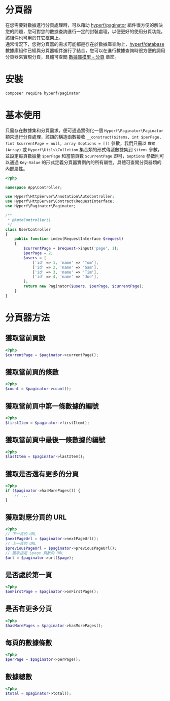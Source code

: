 # 分頁器

在您需要對數據進行分頁處理時，可以藉助 [hyperf/paginator](https://github.com/hyperf/paginator) 組件很方便的解決您的問題，您可對您的數據查詢進行一定的封裝處理，以便更好的使用分頁功能，該組件也可用於其它框架上。   
通常情況下，您對分頁器的需求可能都是存在於數據庫查詢上，[hyperf/database](https://github.com/hyperf/database) 數據庫組件已經與分頁器組件進行了結合，您可以在進行數據查詢時很方便的調用分頁器來實現分頁，具體可查閲 [數據庫模型 - 分頁](zh-hk/db/paginator.md) 章節。

# 安裝

```bash
composer require hyperf/paginator
```

# 基本使用

只需存在數據集和分頁需求，便可通過實例化一個 `Hyperf\Paginator\Paginator` 類來進行分頁處理，該類的構造函數接收 `__construct($items, int $perPage, ?int $currentPage = null, array $options = [])` 參數，我們只需以 `數組(Array)` 或 `Hyperf\Utils\Colletion` 集合類的形式傳遞數據集到 `$items` 參數，並設定每頁數據量 `$perPage` 和當前頁數 `$currentPage` 即可，`$options` 參數則可以通過 `Key-Value` 的形式定義分頁器實例內的所有屬性，具體可查閲分頁器類的內部屬性。

```php
<?php

namespace App\Controller;

use Hyperf\HttpServer\Annotation\AutoController;
use Hyperf\HttpServer\Contract\RequestInterface;
use Hyperf\Paginator\Paginator;

/**
 * @AutoController()
 */
class UserController
{
    public function index(RequestInterface $request)
    {
        $currentPage = $request->input('page', 1);
        $perPage = 2;
        $users = [
            ['id' => 1, 'name' => 'Tom'],
            ['id' => 2, 'name' => 'Sam'],
            ['id' => 3, 'name' => 'Tim'],
            ['id' => 4, 'name' => 'Joe'],
        ];
        return new Paginator($users, $perPage, $currentPage);
    }
}
```

# 分頁器方法

## 獲取當前頁數

```php
<?php
$currentPage = $paginator->currentPage();
```

## 獲取當前頁的條數

```php
<?php
$count = $paginator->count();
```

## 獲取當前頁中第一條數據的編號

```php
<?php
$firstItem = $paginator->firstItem();
```

## 獲取當前頁中最後一條數據的編號

```php
<?php
$lastItem = $paginator->lastItem();
```

## 獲取是否還有更多的分頁

```php
<?php
if ($paginator->hasMorePages()) {
    // ...
}
```

## 獲取對應分頁的 URL

```php
<?php
// 下一頁的 URL
$nextPageUrl = $paginator->nextPageUrl();
// 上一頁的 URL
$previousPageUrl = $paginator->previousPageUrl();
// 獲取指定 $page 頁數的 URL
$url = $paginator->url($page);
```

## 是否處於第一頁

```php
<?php
$onFirstPage = $paginator->onFirstPage();
```

## 是否有更多分頁

```php
<?php
$hasMorePages = $paginator->hasMorePages();
```

## 每頁的數據條數

```php
<?php
$perPage = $paginator->perPage();
```

## 數據總數

```php
<?php
$total = $paginator->total();
```
